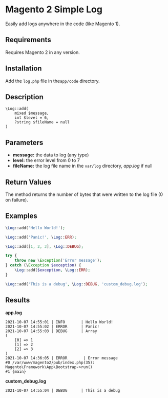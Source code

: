 # Magento 2 Simple Log

Easily add logs anywhere in the code (like Magento 1).

## Requirements

Requires Magento 2 in any version.

## Installation

Add the ```log.php``` file in  the```app/code``` directory.

## Description

```
\Log::add(
    mixed $message,
    int $level = 6,
    ?string $fileName = null
)
```

## Parameters

* **message:** the data to log (any type)
* **level:** the error level from 0 to 7
* **fileName:** the log file name in the ```var/log``` directory, *app.log* if null

## Return Values

The method returns the number of bytes that were written to the log file (0 on failure).

## Examples

```php
\Log::add('Hello World!');

\Log::add('Panic!', \Log::ERR);

\Log::add([1, 2, 3], \Log::DEBUG);

try {
    throw new \Exception('Error message');
} catch (\Exception $exception) {
    \Log::add($exception, \Log::ERR);
}

\Log::add('This is a debug', \Log::DEBUG, 'custom_debug.log');
```

## Results

**app.log**

```
2021-10-07 14:55:01 | INFO       | Hello World!
2021-10-07 14:55:02 | ERROR      | Panic!
2021-10-07 14:55:03 | DEBUG      | Array
(
    [0] => 1
    [1] => 2
    [2] => 3
)
2021-10-07 14:36:05 | ERROR       | Error message
#0 /var/www/magento2/pub/index.php(35): Magento\Framework\App\Bootstrap->run()
#1 {main}
```

**custom_debug.log**

```
2021-10-07 14:55:04 | DEBUG      | This is a debug
```
